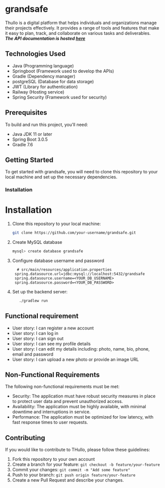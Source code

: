 # grandsafe

Thullo is a digital platform that helps individuals and organizations manage their projects effectively. It provides a range of tools and features that make it easy to plan, track, and collaborate on various tasks and deliverables.<br>
***The API documentation is hosted [here]()***
<br>
## Technologies Used
- Java (Programming language)
- Springboot (Framework used to develop the APIs)
- Gradle (Dependency manager)
- postgreSQL (Database for data storage)
- JWT (Library for authentication)
- Railway (Hosting service)
- Spring Security (Framework used for security)

## Prerequisites

To build and run this project, you'll need:

- Java JDK 11 or later
- Spring Boot 3.0.5
- Gradle 7.6

## Getting Started

To get started with grandsafe, you will need to clone this repository to your local machine and set up the necessary dependencies.

### Installation

# Installation

1. Clone this repository to your local machine:

    ```bash
    git clone https://github.com/your-username/grandsafe.git
    ```

2. Create MySQL database

   ```bash
   mysql> create database grandsafe
   ```

3. Configure database username and password

     ```properties
       # src/main/resources/application.properties
      spring.datasource.url=jdbc:mysql://localhost:5432/grandsafe
      spring.datasource.username=<YOUR_DB_USERNAME>
      spring.datasource.password=<YOUR_DB_PASSWORD>
     ```

4. Set up the backend server:
   ```bash
      ./gradlew run
   ```


## Functional requirement

- User story: I can register a new account
- User story: I can log in
- User story: I can sign out
- User story: I can see my profile details
- User story: I can edit my details including: photo, name, bio, phone, email and password
- User story: I can upload a new photo or provide an image URL

## Non-Functional Requirements

The following non-functional requirements must be met:

- Security: The application must have robust security measures in place to protect user data and prevent unauthorized access.
- Availability: The application must be highly available, with minimal downtime and interruptions in service.
- Performance: The application must be optimized for low latency, with fast response times to user requests.

## Contributing

If you would like to contribute to THullo, please follow these guidelines:

1. Fork this repository to your own account
2. Create a branch for your feature: `git checkout -b feature/your-feature`
3. Commit your changes: `git commit -m "Add some feature"`
4. Push to your branch: `git push origin feature/your-feature`
5. Create a new Pull Request and describe your changes.
